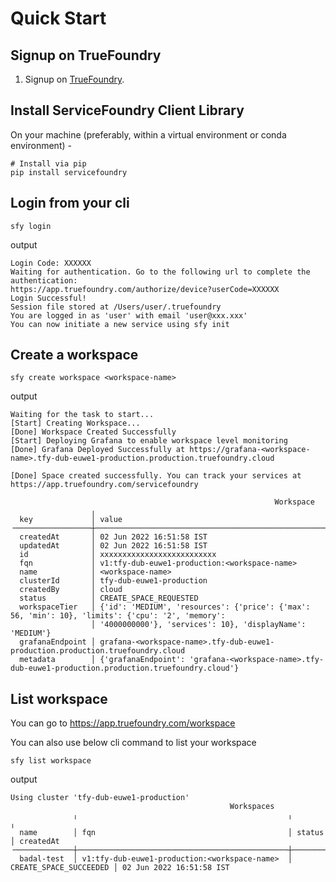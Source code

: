 # Quick Start

## Signup on TrueFoundry

1. Signup on [TrueFoundry](https://app.truefoundry.com/signup).


## Install ServiceFoundry Client Library

On your machine (preferably, within a virtual environment or conda environment) -
```
# Install via pip
pip install servicefoundry
```

## Login from your cli

```
sfy login
```

output
```commandline
Login Code: XXXXXX
Waiting for authentication. Go to the following url to complete the authentication:
https://app.truefoundry.com/authorize/device?userCode=XXXXXX
Login Successful!
Session file stored at /Users/user/.truefoundry
You are logged in as 'user' with email 'user@xxx.xxx'
You can now initiate a new service using sfy init
```

## Create a workspace

```
sfy create workspace <workspace-name>
```

output
```commandline
Waiting for the task to start...
[Start] Creating Workspace...
[Done] Workspace Created Successfully
[Start] Deploying Grafana to enable workspace level monitoring
[Done] Grafana Deployed Successfully at https://grafana-<workspace-name>.tfy-dub-euwe1-production.production.truefoundry.cloud

[Done] Space created successfully. You can track your services at https://app.truefoundry.com/servicefoundry

                                                           Workspace
                  ╷
  key             │ value
╶─────────────────┼────────────────────────────────────────────────────────────────────────────────────────────────────────────╴
  createdAt       │ 02 Jun 2022 16:51:58 IST
  updatedAt       │ 02 Jun 2022 16:51:58 IST
  id              │ xxxxxxxxxxxxxxxxxxxxxxxxxx
  fqn             │ v1:tfy-dub-euwe1-production:<workspace-name>
  name            │ <workspace-name>
  clusterId       │ tfy-dub-euwe1-production
  createdBy       │ cloud
  status          │ CREATE_SPACE_REQUESTED
  workspaceTier   │ {'id': 'MEDIUM', 'resources': {'price': {'max': 56, 'min': 10}, 'limits': {'cpu': '2', 'memory':
                  │ '4000000000'}, 'services': 10}, 'displayName': 'MEDIUM'}
  grafanaEndpoint │ grafana-<workspace-name>.tfy-dub-euwe1-production.production.truefoundry.cloud
  metadata        │ {'grafanaEndpoint': 'grafana-<workspace-name>.tfy-dub-euwe1-production.production.truefoundry.cloud'}
```

## List workspace

You can go to https://app.truefoundry.com/workspace

You can also use below cli command to list your workspace
```commandline
sfy list workspace
```

output
```commandline
Using cluster 'tfy-dub-euwe1-production'
                                                 Workspaces
              ╷                                               ╷                        ╷
  name        │ fqn                                           │ status                 │ createdAt
╶─────────────┼───────────────────────────────────────────────┼────────────────────────┼──────────────────────────╴
  badal-test  │ v1:tfy-dub-euwe1-production:<workspace-name>  │ CREATE_SPACE_SUCCEEDED │ 02 Jun 2022 16:51:58 IST
```
